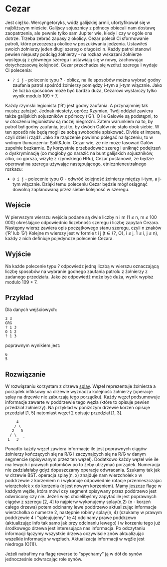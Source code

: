 # Cezar

  Jest ciężko. Wercyngetoryks, wódz galijskiej armii, ufortyfikował się w najbliższym mieście. Galijscy sojusznicy z północy obiecali nam dostawę zaopatrzenia, ale pewnie tylko sam Jupiter wie, kiedy i czy w ogóle
ona dotrze. Trzeba zebrać zapasy z okolicy. Cezar polecił Ci sformowanie patroli, które przeczeszą okolice w
poszukiwaniu jedzenia.
  Ustawiłeś swoich żołnierzy jeden długi szereg o długości n. Każdy patrol stanowi pewien niepusty podciąg
żołnierzy - na rozkaz wskazani żołnierze występują z głównego szeregu i ustawiają się w nowy, zachowując
dotychczasową kolejność.
  Cezar przechadza się wzdłuż szeregu i wydaje Ci polecenia:
- `? i j` - polecenie typu ? - oblicz, na ile sposobów można wybrać godny zaufania patrol spośród żołnierzy
pomiędzy i-tym a j-tym włącznie. Jako że liczba sposobów może być bardzo duża, Cezarowi wystarczy
tylko wynik modulo 109 + 7.

Każdy rzymski legionista (’R’) jest godny zaufania. A przynajmniej tak musisz założyć. Jednak niestety, oprócz
Rzymian, Twój oddział zawiera także galijskich sojuszników z północy (’G’). O ile Galowie są podstępni, to w
otoczeniu legionistów są raczej niegroźni. Zatem warunkiem na to, by patrol był godny zaufania, jest to, by
dwóch Galów nie stało obok siebie. W ten sposób nie będą mogli ze sobą swobodnie spiskować. Divide et impera,
czyli dziel i rządź. Jako że rządzenie powinno polegać na łączeniu, to w wolnym tłumaczeniu: Split&Join.
  Cezar wie, że nie może tasować Galów zupełnie bezkarnie. By korzystnie przebudować szereg i uniknąć
podejrzeń o dyskryminację (co mogłoby go narazić na bunt galijskich sojuszników, albo, co gorsza, wizytę
z rzymskiego HRu), Cezar postanowił, że będzie operował na szeregu używając następującego, etnicznieneutralnego rozkazu:
- `O i j` - polecenie typu O - odwróć kolejność żołnierzy między i-tym, a j-tym włącznie.
Dzięki temu poleceniu Cezar będzie mógł osiągnąć dowolną zaplanowaną przez siebie kolejność w szeregu.
  
 ## Wejście
 
 W pierwszym wierszu wejścia podane są dwie liczby n i m (1 ≤ n, m ≤ 100 000) określające odpowiednio
liczebność szeregu i liczbę zapytań Cezara. Następny wiersz zawiera opis początkowego stanu szeregu, czyli
n znaków (’R’ lub ’G’) Kolejne m wierszy jest w formie t i j (t ∈ {?, O}, i ≤ j, 1 ≤ i, j ≤ n), każdy z nich
definiuje pojedyncze polecenie Cezara.

## Wyjście

Na każde polecenie typu ? odpowiedz jedną liczbą w wierszu oznaczającą liczbę sposobów na wybranie godnego
zaufania patrolu z żołnierzy z zadanego przedziału. Jako że odpowiedź może być duża, wynik wypisz modulo
109 + 7.

## Przykład

Dla danych wejściowych:  
```text
3 3  
GRG  
? 1 3  
O 1 2  
? 1 3  
```
poprawnym wynikiem jest:  
```text
6  
5  
```
## Rozwiązanie

W rozwiązaniu korzystam z drzewa [splay](https://en.wikipedia.org/wiki/Splay_tree). Węzeł reprezentuje żołnierza a porządek infiksowy na drzewie wyznacza kolejność żołnierzy (operacje splay na drzewie nie zaburzają tego porządku). Każdy węzeł podsumowuje informacje zawarte w poddrzewie tego węzła (które to opisuje pewien przedział zołnierzy). Na przykład w poniższym drzewie korzeń opisuje przedział [1, 5] natomiast węzeł 2 opisuje przedział [1, 3]. 
```text
     4  
    / \  
   2   5  
  / \  
 1   3  `
```
Ponadto każdy węzeł zawiera informacje ile jest poprawnych ciągów żołnierzy kończących się na R/G i zaczynajcych się na R/G w danym segmencie (opisywanym przez ten węzeł). Dodatkowo każdy węzeł wie ile ma lewych i prawych potomków po to żeby utrzymać porządek. Numeracja nie zadziałałaby gdyż dopuszczamy operacje odwracania. Szukamy tak jak w drzewie BST. operacja splay(n, x) znajduje nam wierzcholek x w poddrzewie z korzeniem n i wykonuje odpowiednie rotacje przemieszczajac wierzcholek x do korzenia (x jest nowym korzeniem). Mamy jeszcze flage w każdym węźle, która mówi czy segment opisywany przez poddrzewo jest odwrócony czy nie. Jeżeli więc chcielibyśmy zapytać ile jest poprawnych ciągów z szeregu [2, 4] to najpierw wykonujemy splay(n,2) (n - korzeń całego drzewa) potem odcinamy lewe poddrzewo aktualizując informacje wierzchołka o numerze 2, następnie robimy splay(n, 4) (szukamy w prawym poddrzewie 4 i "spleujujemy" tę 4) odcinamy prawe poddrzewo (aktualizując info tak samo jak przy odcinaniu lewego) i w korzeniu tego już środkowego drzewa jest interesująca nas informacja. Po odczytaniu informacji łączymy wszystkie drzewa oczywiście znów aktualizując wszelkie informacje w węzłach. Aktualizacja informacji w węźle jest niedroga (O(1)). 

Jeżeli natrafimy na flagę reverse to "spychamy" ją w dół do synów jednocześnie odwracając role synów.

